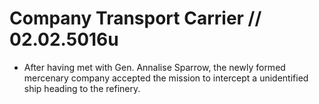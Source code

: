 # Company Transport Carrier // 02.02.5016u

- After having met with Gen. Annalise Sparrow, the newly formed mercenary company accepted the mission to intercept a unidentified ship heading to the refinery.
